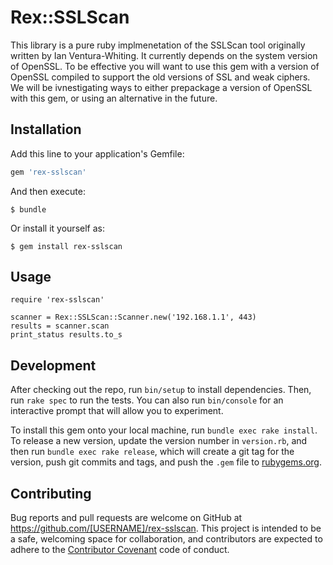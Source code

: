 # Rex::SSLScan

This library is a pure ruby implmenetation of the SSLScan tool originally written by Ian Ventura-Whiting. It currently depends on the system version of OpenSSL.
To be effective you will want to use this gem with a version of OpenSSL compiled to support the old versions of SSL and weak ciphers. We will be ivnestigating ways
to either prepackage a version of OpenSSL with this gem, or using an alternative in the future.

## Installation

Add this line to your application's Gemfile:

```ruby
gem 'rex-sslscan'
```

And then execute:

    $ bundle

Or install it yourself as:

    $ gem install rex-sslscan

## Usage

```
require 'rex-sslscan'

scanner = Rex::SSLScan::Scanner.new('192.168.1.1', 443)
results = scanner.scan
print_status results.to_s
```

## Development

After checking out the repo, run `bin/setup` to install dependencies. Then, run `rake spec` to run the tests. You can also run `bin/console` for an interactive prompt that will allow you to experiment.

To install this gem onto your local machine, run `bundle exec rake install`. To release a new version, update the version number in `version.rb`, and then run `bundle exec rake release`, which will create a git tag for the version, push git commits and tags, and push the `.gem` file to [rubygems.org](https://rubygems.org).

## Contributing

Bug reports and pull requests are welcome on GitHub at https://github.com/[USERNAME]/rex-sslscan. This project is intended to be a safe, welcoming space for collaboration, and contributors are expected to adhere to the [Contributor Covenant](http://contributor-covenant.org) code of conduct.

